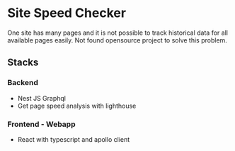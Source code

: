# Site Speed Checker 
One site has many pages and it is not possible to track historical data for all available pages easily. Not found opensource project to solve this problem.

## Stacks 

### Backend 
- Nest JS Graphql 
- Get page speed analysis with lighthouse 

### Frontend - Webapp 
- React with typescript and apollo client 




